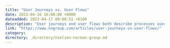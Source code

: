 ```yaml
---
title: "User Journeys vs. User Flows"
date: 2023-04-16 16:00:00 +0000
dateadded: 2023-04-17 00:00:52 +0100
description: "User journeys and user flows both describe processes users go through in order to accomplish their goals. While both tools are useful for planning and evaluating experience, they differ in scope, purpose, and format."
link: "https://www.nngroup.com/articles/user-journeys-vs-user-flows/"
category:
directory: _directory/nielsen-norman-group.md
---
```

